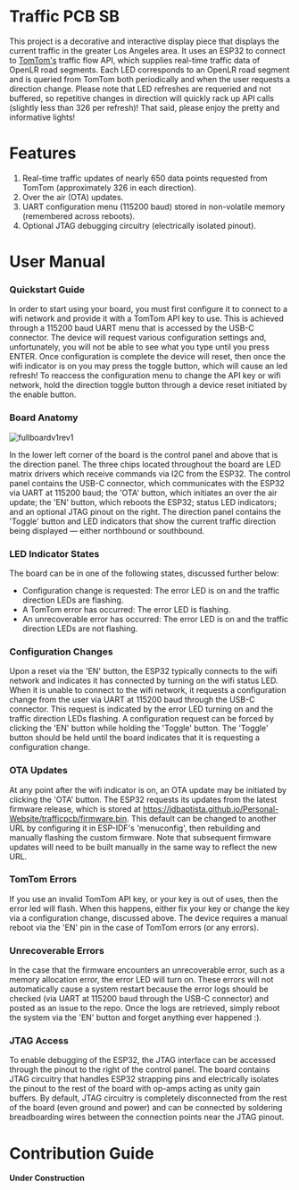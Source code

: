 # Traffic PCB SB
This project is a decorative and interactive display piece that displays the current traffic in the greater Los Angeles area. It uses an ESP32 to connect to [TomTom's](https://www.tomtom.com/) traffic flow API, which supplies real-time traffic data of OpenLR road segments. Each LED corresponds to an OpenLR road segment and is queried from TomTom both periodically and when the user requests a direction change. Please note that LED refreshes are requeried and not buffered, so repetitive changes in direction will quickly rack up API calls (slightly less than 326 per refresh)! That said, please enjoy the pretty and informative lights!

# Features
1. Real-time traffic updates of nearly 650 data points requested from TomTom (approximately 326 in each direction).
3. Over the air (OTA) updates.
4. UART configuration menu (115200 baud) stored in non-volatile memory (remembered across reboots).
5. Optional JTAG debugging circuitry (electrically isolated pinout).

# User Manual
### Quickstart Guide
In order to start using your board, you must first configure it to connect to a wifi network and provide it with a TomTom API key to use. This is achieved through a 115200 baud UART menu that is accessed by the USB-C connector. The device will request various configuration settings and, unfortunately, you will not be able to see what you type until you press ENTER. Once configuration is complete the device will reset, then once the wifi indicator is on you may press the toggle button, which will cause an led refresh! To reaccess the configuration menu to change the API key or wifi network, hold the direction toggle button through a device reset initiated by the enable button.

### Board Anatomy
![fullboardv1rev1](https://github.com/user-attachments/assets/be1016b3-02a1-47e9-b4da-ed9a18e2df38)

In the lower left corner of the board is the control panel and above that is the direction panel. The three chips located throughout the board are LED matrix drivers which receive commands via I2C from the ESP32. The control panel contains the USB-C connector, which communicates with the ESP32 via UART at 115200 baud; the 'OTA' button, which initiates an over the air update; the 'EN' button, which reboots the ESP32; status LED indicators; and an optional JTAG pinout on the right. The direction panel contains the 'Toggle' button and LED indicators that show the current traffic direction being displayed — either northbound or southbound.

### LED Indicator States
The board can be in one of the following states, discussed further below:
- Configuration change is requested: The error LED is on and the traffic direction LEDs are flashing.
- A TomTom error has occurred: The error LED is flashing.
- An unrecoverable error has occurred: The error LED is on and the traffic direction LEDs are not flashing.

### Configuration Changes
Upon a reset via the 'EN' button, the ESP32 typically connects to the wifi network and indicates it has connected by turning on the wifi status LED. When it is unable to connect to the wifi network, it requests a configuration change from the user via UART at 115200 baud through the USB-C connector. This request is indicated by the error LED turning on and the traffic direction LEDs flashing. A configuration request can be forced by clicking the 'EN' button while holding the 'Toggle' button. The 'Toggle' button should be held until the board indicates that it is requesting a configuration change.

### OTA Updates
At any point after the wifi indicator is on, an OTA update may be initiated by clicking the 'OTA' button. The ESP32 requests its updates from the latest firmware release, which is stored at https://jdbaptista.github.io/Personal-Website/trafficpcb/firmware.bin. This default can be changed to another URL by configuring it in ESP-IDF's 'menuconfig', then rebuilding and manually flashing the custom firmware. Note that subsequent firmware updates will need to be built manually in the same way to reflect the new URL.

### TomTom Errors
If you use an invalid TomTom API key, or your key is out of uses, then the error led will flash. When this happens, either fix your key or change the key via a configuration change, discussed above. The device requires a manual reboot via the 'EN' pin in the case of TomTom errors (or any errors).

### Unrecoverable Errors
In the case that the firmware encounters an unrecoverable error, such as a memory allocation error, the error LED will turn on. These errors will not automatically cause a system restart because the error logs should be checked (via UART at 115200 baud through the USB-C connector) and posted as an issue to the repo. Once the logs are retrieved, simply reboot the system via the 'EN' button and forget anything ever happened :).

### JTAG Access
To enable debugging of the ESP32, the JTAG interface can be accessed through the pinout to the right of the control panel. The board contains JTAG circuitry that handles ESP32 strapping pins and electrically isolates the pinout to the rest of the board with op-amps acting as unity gain buffers. By default, JTAG circuitry is completely disconnected from the rest of the board (even ground and power) and can be connected by soldering breadboarding wires between the connection points near the JTAG pinout.

# Contribution Guide
**Under Construction**
